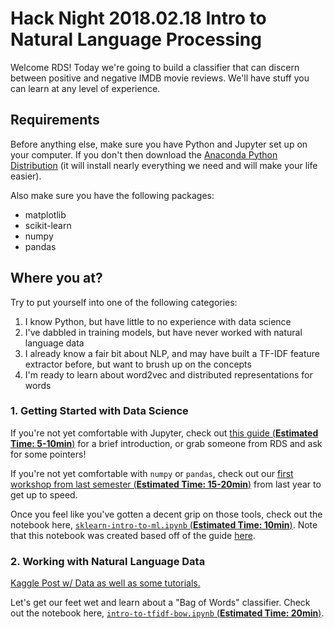 # Hack Night 2018.02.18 Intro to Natural Language Processing

Welcome RDS!  Today we're going to build a classifier that can discern between
positive and negative IMDB movie reviews.  We'll have stuff you can learn
at any level of experience.  

## Requirements

Before anything else, make sure you have Python and Jupyter set up on your
computer.  If you don't then download the [Anaconda Python
Distribution](https://www.anaconda.com/download/) (it will install nearly
everything we need and will make your life easier).

Also make sure you have the following packages:
* matplotlib
* scikit-learn
* numpy
* pandas

## Where you at?

Try to put yourself into one of the following categories:
1. I know Python, but have little to no experience with data science
2. I've dabbled in training models, but have never worked with natural language
   data
3. I already know a fair bit about NLP, and may have built a TF-IDF feature
   extractor before, but want to brush up on the concepts
4. I'm ready to learn about word2vec and distributed representations for words

### 1. Getting Started with Data Science

If you're not yet comfortable with Jupyter, check out [this guide (**Estimated
Time: 5-10min**)](https://compsci697l.github.io/notes/jupyter-tutorial/) for a
brief introduction, or grab someone from RDS and ask for some pointers!

If you're not yet comfortable with `numpy` or `pandas`, check out our [first
workshop from last semester (**Estimated Time:
15-20min**)](https://github.com/ricedatasci/workshop1-numpy-pandas) from last
year to get up to speed.

Once you feel like you've gotten a decent grip on those tools, check out the
notebook here, [`sklearn-intro-to-ml.ipynb` (**Estimated Time:
10min**)](./sklearn-intro-to-ml.ipynb).  Note that this notebook was created
based off of the guide
[here](http://scikit-learn.org/stable/tutorial/basic/tutorial.html).

### 2. Working with Natural Language Data

[Kaggle Post w/ Data as well as some
tutorials.](https://www.kaggle.com/c/word2vec-nlp-tutorial#part-2-word-vectors)

Let's get our feet wet and learn about a "Bag of Words" classifier.  Check out
the notebook here, [`intro-to-tfidf-bow.ipynb` (**Estimated Time:
20min**)](./intro-to-tfidf-bow.ipynb).

